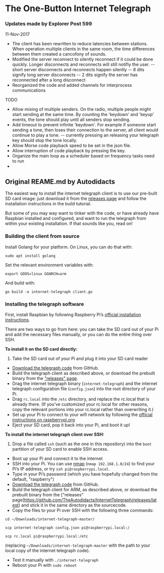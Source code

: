 # The One-Button Internet Telegraph

### Updates made by Explorer Post 599
11-Nov-2017
- The client has been rewritten to reduce latencies between stations.  When operation multiple clients in the same room, the time differences between them created a cancofony of sounds.
- Modified the server reconnect to silently reconnect if it could be done quickly.  Longer disconnects and reconnects will still notifiy the user.
-- short server disconnects and reconnects happen silently
-- 8 dits signify long server disconnects
-- 2 dits signify the server has reconnected after a long disconnect
- Reorganized the code and added channels for interprocess communications

TODO
- Allow mixing of multiple senders.  On the radio, multiple people might start sending at the same time.  By counting the 'keydown' and 'keyup' events, the tone should play until all senders stop sending.
- Add timeout to prevent infinite 'keydown'.  For example if someone start sending a tone, then loses their connection to the server, all client would continue to play a tone.
-- currently pressing an releasing your telegraph key should stop the tone locally.
- Allow Morse code playback speed to be set in the json file.
- Allow interruption of code playback by pressing the key.
- Organize the main loop as a scheduler based on frequency tasks need to run
- 

## Original REAME.md by Autodidacts
The easiest way to install the internet telegraph client is to use our pre-built SD card image: just download it from the [releases page](https://github.com/TheAutodidacts/InternetTelegraph/releases) and follow the installation instructions in the build tutorial.

But some of you may way want to tinker with the code, or have already have Raspbian installed and configured, and want to run the telegraph from within your existing installation. If that sounds like you, read on!

### Building the client from source

Install Golang for your platform. On Linux, you can do that with:

```
sudo apt install golang
```

Set the relevant environment variables with:

```
export GOOS=linux GOARCH=arm
```

And build with:

```
go build -o internet-telegraph client.go
```

### Installing the telegraph software

First, install Raspbian by following Raspberry Pi’s [official installation instructions](https://www.raspberrypi.org/documentation/installation/).

There are two ways to go from here: you can take the SD card out of your Pi and add the necessary files manually, or you can do the entire thing over SSH.

**To install it on the SD card directly:**

1. Take the SD card out of your Pi and plug it into your SD card reader
- [Download the telegraph code](https://github.com/TheAutodidacts/InternetTelegraph/archive/master.zip) from GitHub.
- Build the telegraph client as described above, or download the prebuilt binary from the ["releases" page](https://github.com/TheAutodidacts/InternetTelegraph/releases/latest).
- Drag the internet telegraph binary (`internet-telegraph`) and the internet telegraph configuration file (`config.json`) into the root directory of your Pi.
- Drag `rc.local` into the `/etc` directory, and replace the rc.local that is already there. (If you’ve customized your rc.local for other reasons, copy the relevant portions into your rc.local rather than overwriting it.)
- Set up your Pi to connect to your wifi network by following the [official instructions on raspberrypi.org](https://www.raspberrypi.org/documentation/configuration/wireless/wireless-cli.md)
- Eject your SD card, pop it back into your Pi, and boot it up!

**To install the internet telegraph client over SSH:**

1. Drop a file called `ssh` (such as the one in this repository) into the `boot` partition of your SD card to enable SSH access.
- Boot up your Pi and connect it to the internet
- SSH into your Pi. You can use [nmap](http://nmap.org) (`nmap 192.168.1.0/24`) to find your Pi’s IP address, or try `ssh pi@raspberrypi.local`.
- Type in your Pi’s password (which you have hopefully changed from the default, "raspberry")
- [Download the telegraph code](https://github.com/TheAutodidacts/InternetTelegraph/archive/master.zip) from GitHub.
- Build the telegraph client for ARM, as described above, or download the prebuilt binary from the ["releases" page]https://github.com/TheAutodidacts/InternetTelegraph/releases/latest) and stick it in the same directory as the sourcecode.
- Copy the files to your Pi over SSH with the following three commands:

```
cd ~/Downloads/internet-telegraph-master/

scp internet-telegraph config.json pi@raspberrypi.local:/

scp rc.local pi@raspberrypi.local:/etc
```

 (replacing `~/Downloads/internet-telegraph-master` with the path to your local copy of the internet telegraph code).
- Test it manually with `./internet-telegraph`
- Reboot your Pi with `sudo reboot`
